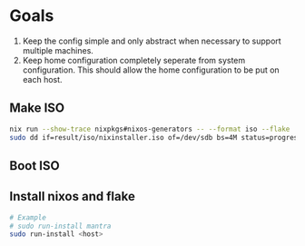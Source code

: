 # Goals
1. Keep the config simple and only abstract when necessary to support multiple machines.
1. Keep home configuration completely seperate from system configuration. This should allow the home configuration to be put on each host.

## Make ISO
```sh
nix run --show-trace nixpkgs#nixos-generators -- --format iso --flake .#iso -o result
sudo dd if=result/iso/nixinstaller.iso of=/dev/sdb bs=4M status=progress conv=fdatasync
```
## Boot ISO
## Install nixos and flake
```sh
# Example
# sudo run-install mantra
sudo run-install <host>
```
